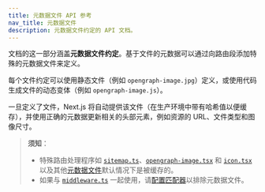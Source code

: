 ```yaml
---
title: 元数据文件 API 参考
nav_title: 元数据文件
description: 元数据文件约定的 API 文档。
---
```


文档的这一部分涵盖**元数据文件约定**。基于文件的元数据可以通过向路由段添加特殊的元数据文件来定义。

每个文件约定可以使用静态文件（例如 `opengraph-image.jpg`）定义，或使用代码生成文件的动态变体（例如 `opengraph-image.js`）。

一旦定义了文件，Next.js 将自动提供该文件（在生产环境中带有哈希值以便缓存），并使用正确的元数据更新相关的头部元素，例如资源的 URL、文件类型和图像尺寸。

> **须知**：
>
> - 特殊路由处理程序如 [`sitemap.ts`](/docs/nextjs-cn/app/api-reference/file-conventions/metadata/sitemap)、[`opengraph-image.tsx`](/docs/nextjs-cn/app/api-reference/file-conventions/metadata/opengraph-image) 和 [`icon.tsx`](/docs/nextjs-cn/app/api-reference/file-conventions/metadata/app-icons) 以及其他[元数据文件](/docs/nextjs-cn/app/api-reference/file-conventions/metadata)默认情况下是被缓存的。
> - 如果与 [`middleware.ts`](/docs/nextjs-cn/app/api-reference/file-conventions/middleware) 一起使用，请[配置匹配器](/docs/nextjs-cn/app/building-your-application/routing/index/middleware#matcher)以排除元数据文件。
